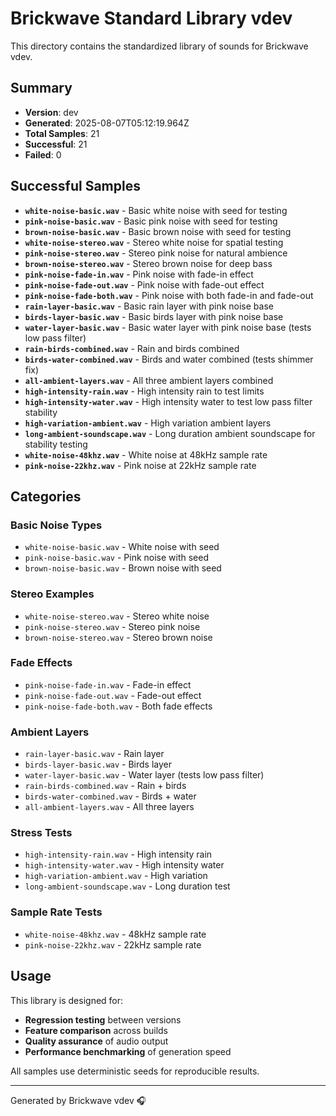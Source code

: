 # Brickwave Standard Library vdev

This directory contains the standardized library of sounds for Brickwave vdev.

## Summary

- **Version**: dev
- **Generated**: 2025-08-07T05:12:19.964Z
- **Total Samples**: 21
- **Successful**: 21
- **Failed**: 0

## Successful Samples

- **`white-noise-basic.wav`** - Basic white noise with seed for testing
- **`pink-noise-basic.wav`** - Basic pink noise with seed for testing
- **`brown-noise-basic.wav`** - Basic brown noise with seed for testing
- **`white-noise-stereo.wav`** - Stereo white noise for spatial testing
- **`pink-noise-stereo.wav`** - Stereo pink noise for natural ambience
- **`brown-noise-stereo.wav`** - Stereo brown noise for deep bass
- **`pink-noise-fade-in.wav`** - Pink noise with fade-in effect
- **`pink-noise-fade-out.wav`** - Pink noise with fade-out effect
- **`pink-noise-fade-both.wav`** - Pink noise with both fade-in and fade-out
- **`rain-layer-basic.wav`** - Basic rain layer with pink noise base
- **`birds-layer-basic.wav`** - Basic birds layer with pink noise base
- **`water-layer-basic.wav`** - Basic water layer with pink noise base (tests low pass filter)
- **`rain-birds-combined.wav`** - Rain and birds combined
- **`birds-water-combined.wav`** - Birds and water combined (tests shimmer fix)
- **`all-ambient-layers.wav`** - All three ambient layers combined
- **`high-intensity-rain.wav`** - High intensity rain to test limits
- **`high-intensity-water.wav`** - High intensity water to test low pass filter stability
- **`high-variation-ambient.wav`** - High variation ambient layers
- **`long-ambient-soundscape.wav`** - Long duration ambient soundscape for stability testing
- **`white-noise-48khz.wav`** - White noise at 48kHz sample rate
- **`pink-noise-22khz.wav`** - Pink noise at 22kHz sample rate



## Categories

### Basic Noise Types
- `white-noise-basic.wav` - White noise with seed
- `pink-noise-basic.wav` - Pink noise with seed  
- `brown-noise-basic.wav` - Brown noise with seed

### Stereo Examples
- `white-noise-stereo.wav` - Stereo white noise
- `pink-noise-stereo.wav` - Stereo pink noise
- `brown-noise-stereo.wav` - Stereo brown noise

### Fade Effects
- `pink-noise-fade-in.wav` - Fade-in effect
- `pink-noise-fade-out.wav` - Fade-out effect
- `pink-noise-fade-both.wav` - Both fade effects

### Ambient Layers
- `rain-layer-basic.wav` - Rain layer
- `birds-layer-basic.wav` - Birds layer
- `water-layer-basic.wav` - Water layer (tests low pass filter)
- `rain-birds-combined.wav` - Rain + birds
- `birds-water-combined.wav` - Birds + water
- `all-ambient-layers.wav` - All three layers

### Stress Tests
- `high-intensity-rain.wav` - High intensity rain
- `high-intensity-water.wav` - High intensity water
- `high-variation-ambient.wav` - High variation
- `long-ambient-soundscape.wav` - Long duration test

### Sample Rate Tests
- `white-noise-48khz.wav` - 48kHz sample rate
- `pink-noise-22khz.wav` - 22kHz sample rate

## Usage

This library is designed for:
- **Regression testing** between versions
- **Feature comparison** across builds
- **Quality assurance** of audio output
- **Performance benchmarking** of generation speed

All samples use deterministic seeds for reproducible results.

---

Generated by Brickwave vdev 🎧
